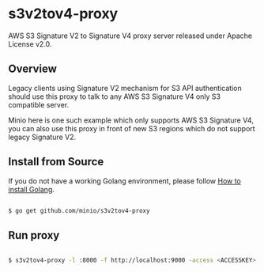 # s3v2tov4-proxy

AWS S3 Signature V2 to Signature V4 proxy server released under Apache License v2.0.

## Overview

Legacy clients using Signature V2 mechanism for S3 API authentication should
use this proxy to talk to any AWS S3 Signature V4 only S3 compatible server.

Minio here is one such example which only supports AWS S3 Signature V4, you can
also use this proxy in front of new S3 regions which do not support legacy
Signature V2.

## Install from Source

If you do not have a working Golang environment, please follow [How to install Golang](https://docs.minio.io/docs/how-to-install-golang).


```sh

$ go get github.com/minio/s3v2tov4-proxy

```

## Run proxy

```sh

$ s3v2tov4-proxy -l :8000 -f http://localhost:9000 -access <ACCESSKEY> -secret <SECRETKEY>

```
